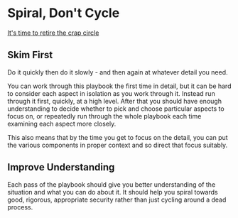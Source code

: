 # Spiral, Don't Cycle

[It's time to retire the crap circle](https://hbr.org/2013/03/its-time-to-retire-crap-circle)

## Skim First

Do it quickly then do it slowly - and then again at whatever detail you need.

You can work through this playbook the first time in detail, but it can be hard to consider each aspect in isolation as you work through it. Instead run through it first, quickly, at a high level.  After that you should have enough understanding to decide whether to pick and choose particular aspects to focus on, or repeatedly run through the whole playbook each time examining each aspect more closely.

This also means that by the time you get to focus on the detail, you can put the various components in proper context and so direct that focus suitably.

## Improve Understanding

Each pass of the playbook should give you better understanding of the situation and what you can do about it. It should help you spiral towards good, rigorous, appropriate security rather than just cycling around a dead process. 

## 
